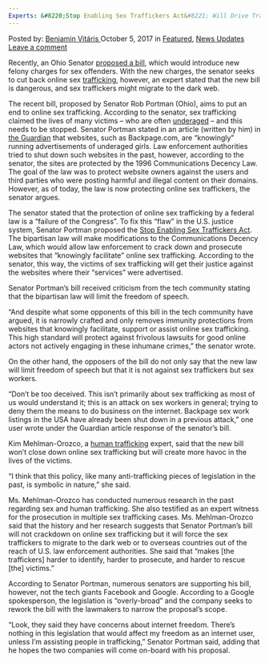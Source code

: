 ```yaml
---
Experts: &#8220;Stop Enabling Sex Traffickers Act&#8221; Will Drive Traffickers Toward the DarkWeb
---
```

<article class="post-listing post-22948 post type-post status-publish format-standard has-post-thumbnail hentry category-deepdot-news category-news-updates tag-experts">
    <div class="post-inner">
    <p class="post-meta">
    <span>Posted by: <a href="https://www.deepdotweb.com/author/benjaminvi/" title="">Benjamin Vitáris </a></span>
    <span>October 5, 2017</span>
    <span>in <a href="https://www.deepdotweb.com/category/deepdot-news/" rel="category tag">Featured</a>, <a href="https://www.deepdotweb.com/category/news-updates/" rel="category tag">News Updates</a></span>
    <span><a href="https://www.deepdotweb.com/2017/10/05/new-bill-to-clamp-down-on-online/#respond">Leave a comment</a></span>
    </p>
    <div class="clear"></div>
    <div class="entry">
    <p>Recently, an Ohio Senator <a href="http://www.wdtv.com/content/news/Sex-trafficking-internet-crackdown-proposal-446552313.html">proposed a bill</a>, which would introduce new felony charges for sex offenders. With the new charges, the senator seeks to cut back online sex <a href="https://www.deepdotweb.com/2017/09/11/15-year-old-school-boy-arrested-darknet-drug-trafficking/">trafficking</a>, however, an expert stated that the new bill is dangerous, and sex traffickers might migrate to the dark web.</p>
    <p>The recent bill, proposed by Senator Rob Portman (Ohio), aims to put an end to online sex trafficking. According to the senator, sex trafficking claimed the lives of many victims &#8211; who are often <a href="https://www.deepdotweb.com/2017/04/09/german-abused-underaged-girls-shared-content-dark-web/">underaged</a> &#8211; and this needs to be stopped. Senator Portman stated in an article (written by him) in <a href="https://www.theguardian.com/commentisfree/2017/sep/19/stop-sex-trafficking-bill-rob-porter">the Guardian</a> that websites, such as Backpage.com, are “knowingly” running advertisements of underaged girls. Law enforcement authorities tried to shut down such websites in the past, however, according to the senator, the sites are protected by the 1996 Communications Decency Law. The goal of the law was to protect website owners against the users and third parties who were posting harmful and illegal content on their domains. However, as of today, the law is now protecting online sex traffickers, the senator argues.</p>
    <p>The senator stated that the protection of online sex trafficking by a federal law is a “failure of the Congress”. To fix this “flaw” in the U.S. justice system, Senator Portman proposed the <a href="https://www.portman.senate.gov/public/index.cfm/press-releases?ID=1FF6DB17-B7A2-4E70-B901-CA07E43065CB">Stop Enabling Sex Traffickers Act</a>. The bipartisan law will make modifications to the Communications Decency Law, which would allow law enforcement to crack down and prosecute websites that “knowingly facilitate” online sex trafficking. According to the senator, this way, the victims of sex trafficking will get their justice against the websites where their “services” were advertised.</p>
    <p>Senator Portman’s bill received criticism from the tech community stating that the bipartisan law will limit the freedom of speech.</p>
    <p>“And despite what some opponents of this bill in the tech community have argued, it is narrowly crafted and only removes immunity protections from websites that knowingly facilitate, support or assist online sex trafficking. This high standard will protect against frivolous lawsuits for good online actors not actively engaging in these inhumane crimes,” the senator wrote.</p>
    <p>On the other hand, the opposers of the bill do not only say that the new law will limit freedom of speech but that it is not against sex traffickers but sex workers.</p>
    <p>“Don&#8217;t be too deceived. This isn&#8217;t primarily about sex trafficking as most of us would understand it; this is an attack on sex workers in general; trying to deny them the means to do business on the internet. Backpage sex work listings in the USA have already been shut down in a previous attack,” one user wrote under the Guardian article response of the senator’s bill.</p>
    <p>Kim Mehlman-Orozco, a <a href="https://www.deepdotweb.com/2017/01/18/darpa-fight-human-trafficking/">human trafficking</a> expert, said that the new bill won’t close down online sex trafficking but will create more havoc in the lives of the victims.</p>
    <p>“I think that this policy, like many anti-trafficking pieces of legislation in the past, is symbolic in nature,” she said.</p>
    <p>Ms. Mehlman-Orozco has conducted numerous research in the past regarding sex and human trafficking. She also testified as an expert witness for the prosecution in multiple sex trafficking cases. Ms. Mehlman-Orozco said that the history and her research suggests that Senator Portman’s bill will not crackdown on online sex trafficking but it will force the sex traffickers to migrate to the dark web or to overseas countries out of the reach of U.S. law enforcement authorities. She said that “makes [the traffickers] harder to identify, harder to prosecute, and harder to rescue [the] victims.”</p>
    <p>According to Senator Portman, numerous senators are supporting his bill, however, not the tech giants Facebook and Google. According to a Google spokesperson, the legislation is “overly-broad” and the company seeks to rework the bill with the lawmakers to narrow the proposal’s scope.</p>
    <p>“Look, they said they have concerns about internet freedom. There’s nothing in this legislation that would affect my freedom as an internet user, unless I’m assisting people in trafficking,” Senator Portman said, adding that he hopes the two companies will come on-board with his proposal.</p>
    </div>
    <span style="display:none"><a href="https://www.deepdotweb.com/tag/experts/" rel="tag">experts</a></span> <span style="display:none" class="updated">2017-10-05</span>
    <div style="display:none" class="vcard author" itemprop="author" itemscope itemtype="http://schema.org/Person"><strong class="fn" itemprop="name"><a href="https://www.deepdotweb.com/author/benjaminvi/" title="Posts by Benjamin Vitáris" rel="author">Benjamin Vitáris</a></strong></div>
    </div>
</article>

